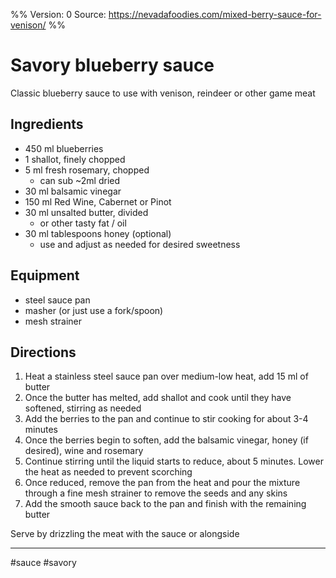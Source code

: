 %%
Version: 0
Source: https://nevadafoodies.com/mixed-berry-sauce-for-venison/
%%

# Savory blueberry sauce

Classic blueberry sauce to use with venison, reindeer or other game meat

## Ingredients

- 450 ml blueberries
- 1 shallot, finely chopped
- 5 ml fresh rosemary, chopped 
    - can sub ~2ml dried
- 30 ml balsamic vinegar
- 150 ml Red Wine, Cabernet or Pinot
- 30 ml unsalted butter, divided
    - or other tasty fat / oil
- 30 ml tablespoons honey (optional)
    - use and adjust as needed for desired sweetness

## Equipment

- steel sauce pan
- masher (or just use a fork/spoon)
- mesh strainer

## Directions

1. Heat a stainless steel sauce pan over medium-low heat, add 15 ml of butter
2. Once the butter has melted, add shallot and cook until they have softened, stirring as needed
3. Add the berries to the pan and continue to stir cooking for about 3-4 minutes
4. Once the berries begin to soften, add the balsamic vinegar, honey (if desired), wine and rosemary
5. Continue stirring until the liquid starts to reduce, about 5 minutes. Lower the heat as needed
   to prevent scorching
6. Once reduced, remove the pan from the heat and pour the mixture through a fine mesh strainer to
   remove the seeds and any skins
7. Add the smooth sauce back to the pan and finish with the remaining butter

Serve by drizzling the meat with the sauce or alongside

-----

#sauce #savory
